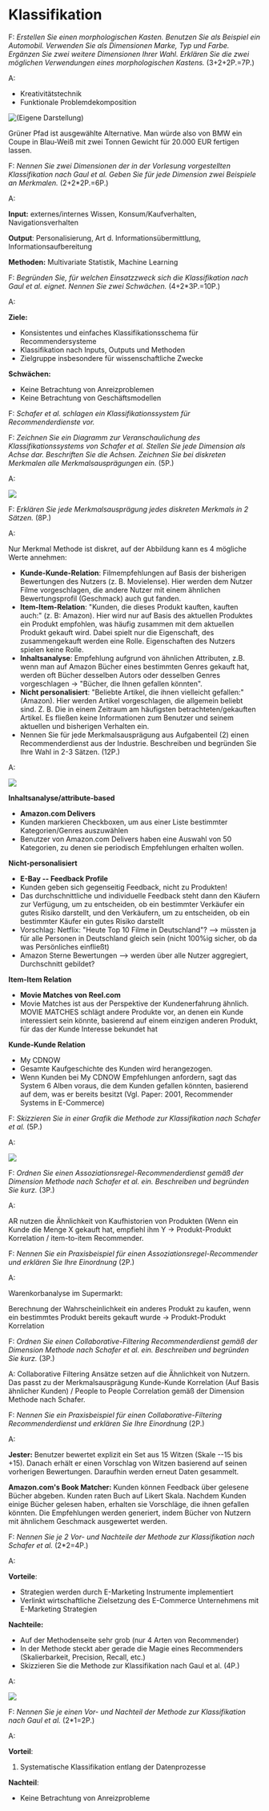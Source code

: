 # Klassifikation

F: _Erstellen Sie einen morphologischen Kasten. Benutzen Sie als Beispiel ein Automobil. Verwenden Sie als Dimensionen Marke, Typ und Farbe. Ergänzen Sie zwei weitere Dimensionen Ihrer Wahl. Erklären Sie die zwei möglichen Verwendungen eines morphologischen Kastens._ \(3+2+2P.=7P.\)

A:

* Kreativitätstechnik
* Funktionale Problemdekomposition

![\(Eigene Darstellung\)](../../.gitbook/assets/grafik%20%2818%29.png)

Grüner Pfad ist ausgewählte Alternative. Man würde also von BMW ein Coupe in Blau-Weiß mit zwei Tonnen Gewicht für 20.000 EUR fertigen lassen.

F: _Nennen Sie zwei Dimensionen der in der Vorlesung vorgestellten Klassifikation nach Gaul et al. Geben Sie für jede Dimension zwei Beispiele an Merkmalen._ \(2+2\*2P.=6P.\)

A:

**Input:** externes/internes Wissen, Konsum/Kaufverhalten, Navigationsverhalten

**Output**: Personalisierung, Art d. Informationsübermittlung, Informationsaufbereitung

**Methoden:** Multivariate Statistik, Machine Learning

F: _Begründen Sie, für welchen Einsatzzweck sich die Klassifikation nach Gaul et al. eignet. Nennen Sie zwei Schwächen._ \(4+2\*3P.=10P.\)

A:

**Ziele:**

* Konsistentes und einfaches Klassifikationsschema für Recommendersysteme
* Klassifikation nach Inputs, Outputs und Methoden
* Zielgruppe insbesondere für wissenschaftliche Zwecke

**Schwächen:**

* Keine Betrachtung von Anreizproblemen
* Keine Betrachtung von Geschäftsmodellen

F: _Schafer et al. schlagen ein Klassifikationssystem für Recommenderdienste vor._

F: _Zeichnen Sie ein Diagramm zur Veranschaulichung des Klassifikationssystems von Schafer et al. Stellen Sie jede Dimension als Achse dar. Beschriften Sie die Achsen. Zeichnen Sie bei diskreten Merkmalen alle Merkmalsausprägungen ein._ \(5P.\)

A:

![](../../.gitbook/assets/grafik%20%2822%29.png)

F: _Erklären Sie jede Merkmalsausprägung jedes diskreten Merkmals in 2 Sätzen._ \(8P.\)

A:

Nur Merkmal Methode ist diskret, auf der Abbildung kann es 4 mögliche Werte annehmen:

* **Kunde-Kunde-Relation**: Filmempfehlungen auf Basis der bisherigen Bewertungen des Nutzers \(z. B. Movielense\). Hier werden dem Nutzer Filme vorgeschlagen, die andere Nutzer mit einem ähnlichen Bewertungsprofil \(Geschmack\) auch gut fanden.
* **Item-Item-Relation**: "Kunden, die dieses Produkt kauften, kauften auch:" \(z. B: Amazon\). Hier wird nur auf Basis des aktuellen Produktes ein Produkt empfohlen, was häufig zusammen mit dem aktuellen Produkt gekauft wird. Dabei spielt nur die Eigenschaft, des zusammengekauft werden eine Rolle. Eigenschaften des Nutzers spielen keine Rolle.
* **Inhaltsanalyse**: Empfehlung aufgrund von ähnlichen Attributen, z.B. wenn man auf Amazon Bücher eines bestimmten Genres gekauft hat, werden oft Bücher desselben Autors oder desselben Genres vorgeschlagen -&gt; "Bücher, die Ihnen gefallen könnten".
* **Nicht personalisiert**: "Beliebte Artikel, die ihnen vielleicht gefallen:" \(Amazon\). Hier werden Artikel vorgeschlagen, die allgemein beliebt sind. Z. B. Die in einem Zeitraum am häufigsten betrachteten/gekauften Artikel. Es fließen keine Informationen zum Benutzer und seinem aktuellen und bisherigen Verhalten ein.
* Nennen Sie für jede Merkmalsausprägung aus Aufgabenteil \(2\) einen Recommenderdienst aus der Industrie. Beschreiben und begründen Sie Ihre Wahl in 2-3 Sätzen. \(12P.\)

A:

![](../../.gitbook/assets/grafik%20%2813%29.png)

**Inhaltsanalyse/attribute-based**

* **Amazon.com Delivers**
* Kunden markieren Checkboxen, um aus einer Liste bestimmter Kategorien/Genres auszuwählen
* Benutzer von Amazon.com Delivers haben eine Auswahl von 50 Kategorien, zu denen sie periodisch Empfehlungen erhalten wollen.

**Nicht-personalisiert**

* **E-Bay -- Feedback Profile**
* Kunden geben sich gegenseitig Feedback, nicht zu Produkten!
* Das durchschnittliche und individuelle Feedback steht dann den Käufern zur Verfügung, um zu entscheiden, ob ein bestimmter Verkäufer ein gutes Risiko darstellt, und den Verkäufern, um zu entscheiden, ob ein bestimmter Käufer ein gutes Risiko darstellt
* Vorschlag: Netflix: "Heute Top 10 Filme in Deutschland"? --&gt; müssten ja für alle Personen in Deutschland gleich sein \(nicht 100%ig sicher, ob da was Persönliches einfließt\)
* Amazon Sterne Bewertungen --&gt; werden über alle Nutzer aggregiert, Durchschnitt gebildet?

**Item-Item Relation**

* **Movie Matches von Reel.com**
* Movie Matches ist aus der Perspektive der Kundenerfahrung ähnlich. MOVIE MATCHES schlägt andere Produkte vor, an denen ein Kunde interessiert sein könnte, basierend auf einem einzigen anderen Produkt, für das der Kunde Interesse bekundet hat

**Kunde-Kunde Relation**

* My CDNOW
* Gesamte Kaufgeschichte des Kunden wird herangezogen.
* Wenn Kunden bei My CDNOW Empfehlungen anfordern, sagt das System 6 Alben voraus, die dem Kunden gefallen könnten, basierend auf dem, was er bereits besitzt \(Vgl. Paper: 2001, Recommender Systems in E-Commerce\)

F: _Skizzieren Sie in einer Grafik die Methode zur Klassifikation nach Schafer et al._ \(5P.\)

A:

![](../../.gitbook/assets/grafik%20%2822%29%20%281%29.png)

F: _Ordnen Sie einen Assoziationsregel-Recommenderdienst gemäß der Dimension Methode nach Schafer et al. ein. Beschreiben und begründen Sie kurz._ \(3P.\)

A:

AR nutzen die Ähnlichkeit von Kaufhistorien von Produkten \(Wenn ein Kunde die Menge X gekauft hat, empfiehl ihm Y -&gt; Produkt-Produkt Korrelation / item-to-item Recommender.

F: _Nennen Sie ein Praxisbeispiel für einen Assoziationsregel-Recommender und erklären Sie Ihre Einordnung_ \(2P.\)

A:

Warenkorbanalyse im Supermarkt:

Berechnung der Wahrscheinlichkeit ein anderes Produkt zu kaufen, wenn ein bestimmtes Produkt bereits gekauft wurde -&gt; Produkt-Produkt Korrelation

F: _Ordnen Sie einen Collaborative-Filtering Recommenderdienst gemäß der Dimension Methode nach Schafer et al. ein. Beschreiben und begründen Sie kurz._ \(3P.\)

A: Collaborative Filtering Ansätze setzen auf die Ähnlichkeit von Nutzern. Das passt zu der Merkmalsausprägung Kunde-Kunde Korrelation \(Auf Basis ähnlicher Kunden\) / People to People Correlation gemäß der Dimension Methode nach Schafer.

F: _Nennen Sie ein Praxisbeispiel für einen Collaborative-Filtering Recommenderdienst und erklären Sie Ihre Einordnung_ \(2P.\)

A:

**Jester:** Benutzer bewertet explizit ein Set aus 15 Witzen \(Skale --15 bis +15\). Danach erhält er einen Vorschlag von Witzen basierend auf seinen vorherigen Bewertungen. Daraufhin werden erneut Daten gesammelt.

**Amazon.com's Book Matcher:** Kunden können Feedback über gelesene Bücher abgeben. Kunden raten Buch auf Likert Skala. Nachdem Kunden einige Bücher gelesen haben, erhalten sie Vorschläge, die ihnen gefallen könnten. Die Empfehlungen werden generiert, indem Bücher von Nutzern mit ähnlichem Geschmack ausgewertet werden.

F: _Nennen Sie je 2 Vor- und Nachteile der Methode zur Klassifikation nach Schafer et al._ \(2\*2=4P.\)

A:

**Vorteile**:

* Strategien werden durch E-Marketing Instrumente implementiert
* Verlinkt wirtschaftliche Zielsetzung des E-Commerce Unternehmens mit E-Marketing Strategien

**Nachteile:**

* Auf der Methodenseite sehr grob \(nur 4 Arten von Recommender\)
* In der Methode steckt aber gerade die Magie eines Recommenders \(Skalierbarkeit, Precision, Recall, etc.\)
* Skizzieren Sie die Methode zur Klassifikation nach Gaul et al. \(4P.\)

A:

![](../../.gitbook/assets/grafik%20%2817%29.png)

F: _Nennen Sie je einen Vor- und Nachteil der Methode zur Klassifikation nach Gaul et al._ \(2\*1=2P.\)

A:

**Vorteil**:

1. Systematische Klassifikation entlang der Datenprozesse

**Nachteil**:

* Keine Betrachtung von Anreizprobleme

